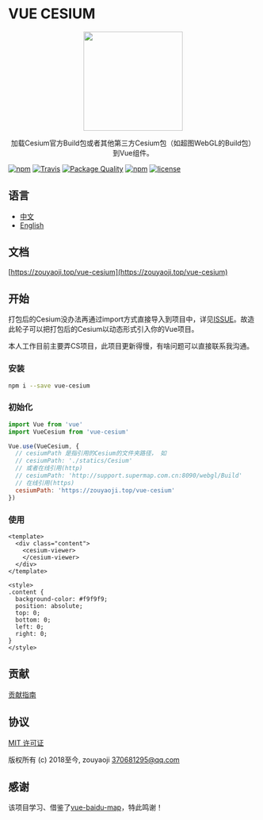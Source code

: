 # VUE CESIUM

<p align="center">
  <img src="https://zouyaoji.top/vue-cesium/favicon.png" width="200px">
</p>
<p align="center">加载Cesium官方Build包或者其他第三方Cesium包（如超图WebGL的Build包）到Vue组件。</p>

[![npm](https://img.shields.io/npm/v/vue-cesium.svg)]()
[![Travis](https://img.shields.io/travis/zouyaoji/vue-cesium.svg)]()
[![Package Quality](http://npm.packagequality.com/shield/vue-cesium.svg)](http://packagequality.com/#?package=vue-cesium)
[![npm](https://img.shields.io/npm/dm/vue-cesium.svg)]()
[![license](https://img.shields.io/github/license/zouyaoji/vue-cesium.svg)]()

## 语言

- [中文](https://github.com/zouyaoji/vue-cesium/blob/master/README.zh.md)
- [English](https://github.com/zouyaoji/vue-cesium/blob/master/README.md)

## 文档

[https://zouyaoji.top/vue-cesium](https://zouyaoji.top/vue-cesium)

## 开始

打包后的Cesium没办法再通过import方式直接导入到项目中，详见[ISSUE](https://github.com/AnalyticalGraphicsInc/cesium/issues/5278)。故造此轮子可以把打包后的Cesium以动态形式引入你的Vue项目。

本人工作目前主要弄CS项目，此项目更新得慢，有啥问题可以直接联系我沟通。

### 安装

```bash
npm i --save vue-cesium
```

### 初始化

```javascript
import Vue from 'vue'
import VueCesium from 'vue-cesium'

Vue.use(VueCesium, {
  // cesiumPath 是指引用的Cesium的文件夹路径， 如
  // cesiumPath: './statics/Cesium'
  // 或者在线引用(http)
  // cesiumPath: 'http://support.supermap.com.cn:8090/webgl/Build'
  // 在线引用(https)
  cesiumPath: 'https://zouyaoji.top/vue-cesium'
})
```

### 使用

```vue
<template>
  <div class="content">
    <cesium-viewer>
    </cesium-viewer>
  </div>
</template>

<style>
.content {
  background-color: #f9f9f9;
  position: absolute;
  top: 0;
  bottom: 0;
  left: 0;
  right: 0;
}
</style>
```

## 贡献

[贡献指南](https://github.com/zouyaoji/vue-cesium/blob/master/CONTRIBUTING.md)

## 协议

[MIT 许可证](https://opensource.org/licenses/MIT)

版权所有 (c) 2018至今, zouyaoji <370681295@qq.com>

## 感谢

该项目学习、借鉴了[vue-baidu-map](https://github.com/Dafrok/vue-baidu-map)，特此鸣谢！
